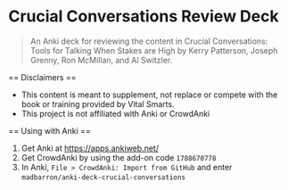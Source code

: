 Crucial Conversations Review Deck
=================================

> An Anki deck for reviewing the content in Crucial Conversations: Tools for Talking When Stakes are High by Kerry Patterson, Joseph Grenny, Ron McMillan, and Al Switzler.

== Disclaimers ==
- This content is meant to supplement, not replace or compete with the book or training provided by Vital Smarts.
- This project is not affiliated with Anki or CrowdAnki

== Using with Anki ==
1. Get Anki at https://apps.ankiweb.net/
2. Get CrowdAnki by using the add-on code `1788670778`
3. In Anki, `File > CrowdAnki: Import from GitHub` and enter `madbarron/anki-deck-crucial-conversations`
